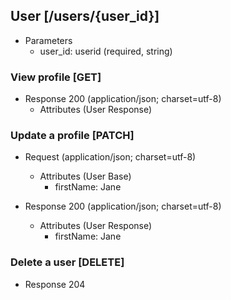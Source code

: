 ## User [/users/{user_id}]

+ Parameters
    + user_id: userid (required, string)

### View profile [GET]

+ Response 200 (application/json; charset=utf-8)
    + Attributes (User Response)

### Update a profile [PATCH]

+ Request (application/json; charset=utf-8)
    + Attributes (User Base)
        * firstName: Jane

+ Response 200 (application/json; charset=utf-8)
    + Attributes (User Response)
        * firstName: Jane

### Delete a user [DELETE]

+ Response 204
